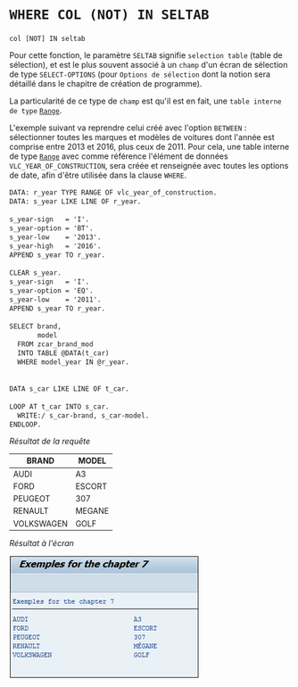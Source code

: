 # **`WHERE COL (NOT) IN SELTAB`**

```JS
col [NOT] IN seltab
```

Pour cette fonction, le paramètre `SELTAB` signifie `selection table` (table de sélection), et est le plus souvent associé à un `champ` d'un écran de sélection de type `SELECT-OPTIONS` (pour `Options de sélection` dont la notion sera détaillé dans le chapitre de création de programme).

La particularité de ce type de `champ` est qu'il est en fait, une `table interne de type` [`Range`](../07_Tables_Internes/05_type_range_of.md).

L'exemple suivant va reprendre celui créé avec l'option `BETWEEN` : sélectionner toutes les marques et modèles de voitures dont l'année est comprise entre 2013 et 2016, plus ceux de 2011. Pour cela, une table interne de type [`Range`](../07_Tables_Internes/05_type_range_of.md) avec comme référence l'élément de données `VLC_YEAR_OF_CONSTRUCTION`, sera créée et renseignée avec toutes les options de date, afin d'être utilisée dans la clause `WHERE`.

```JS
DATA: r_year TYPE RANGE OF vlc_year_of_construction.
DATA: s_year LIKE LINE OF r_year.

s_year-sign   = 'I'.
s_year-option = 'BT'.
s_year-low    = '2013'.
s_year-high   = '2016'.
APPEND s_year TO r_year.

CLEAR s_year.
s_year-sign   = 'I'.
s_year-option = 'EQ'.
s_year-low    = '2011'.
APPEND s_year TO r_year.

SELECT brand,
       model
  FROM zcar_brand_mod
  INTO TABLE @DATA(t_car)
  WHERE model_year IN @r_year.


DATA s_car LIKE LINE OF t_car.

LOOP AT t_car INTO s_car.
  WRITE:/ s_car-brand, s_car-model.
ENDLOOP.
```

_Résultat de la requête_

| **BRAND**  | **MODEL** |
| ---------- | --------- |
| AUDI       | A3        |
| FORD       | ESCORT    |
| PEUGEOT    | 307       |
| RENAULT    | MEGANE    |
| VOLKSWAGEN | GOLF      |

_Résultat à l'écran_

![](../00_Ressources/09_29_01.png)
